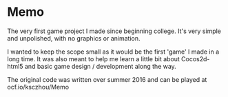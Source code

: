 # Memo
The very first game project I made since beginning college. It's very simple and unpolished, with no graphics or animation.

I wanted to keep the scope small as it would be the first 'game' I made in a long time. It was also meant to help me learn a little bit about Cocos2d-html5 and basic game design / development along the way. 

The original code was written over summer 2016 and can be played at ocf.io/ksczhou/Memo 

